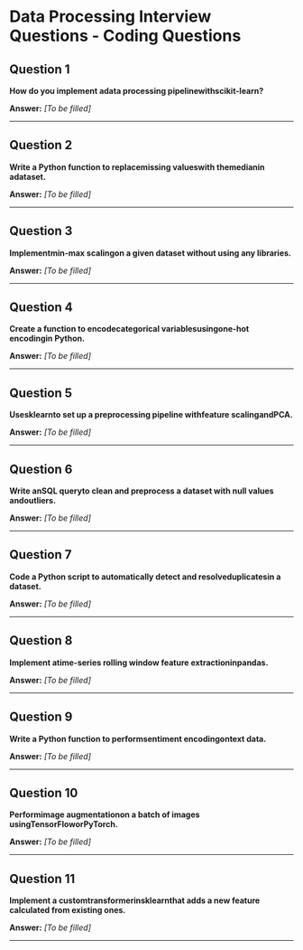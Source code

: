 # Data Processing Interview Questions - Coding Questions

## Question 1

**How do you implement adata processing pipelinewithscikit-learn?**

**Answer:** _[To be filled]_

---

## Question 2

**Write a Python function to replacemissing valueswith themedianin adataset.**

**Answer:** _[To be filled]_

---

## Question 3

**Implementmin-max scalingon a given dataset without using any libraries.**

**Answer:** _[To be filled]_

---

## Question 4

**Create a function to encodecategorical variablesusingone-hot encodingin Python.**

**Answer:** _[To be filled]_

---

## Question 5

**Usesklearnto set up a preprocessing pipeline withfeature scalingandPCA.**

**Answer:** _[To be filled]_

---

## Question 6

**Write anSQL queryto clean and preprocess a dataset with null values andoutliers.**

**Answer:** _[To be filled]_

---

## Question 7

**Code a Python script to automatically detect and resolveduplicatesin a dataset.**

**Answer:** _[To be filled]_

---

## Question 8

**Implement atime-series rolling window feature extractioninpandas.**

**Answer:** _[To be filled]_

---

## Question 9

**Write a Python function to performsentiment encodingontext data.**

**Answer:** _[To be filled]_

---

## Question 10

**Performimage augmentationon a batch of images usingTensorFloworPyTorch.**

**Answer:** _[To be filled]_

---

## Question 11

**Implement a customtransformerinsklearnthat adds a new feature calculated from existing ones.**

**Answer:** _[To be filled]_

---

